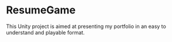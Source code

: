 # ResumeGame
This Unity project is aimed at presenting my portfolio in an easy to understand and playable format.